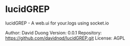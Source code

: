 lucidGREP
========

lucidGREP - A web.ui for your.logs using socket.io

Author: David Duong
Version: 0.0.1
Repository: https://github.com/davidnqd/lucidGREP.git
License: AGPL
